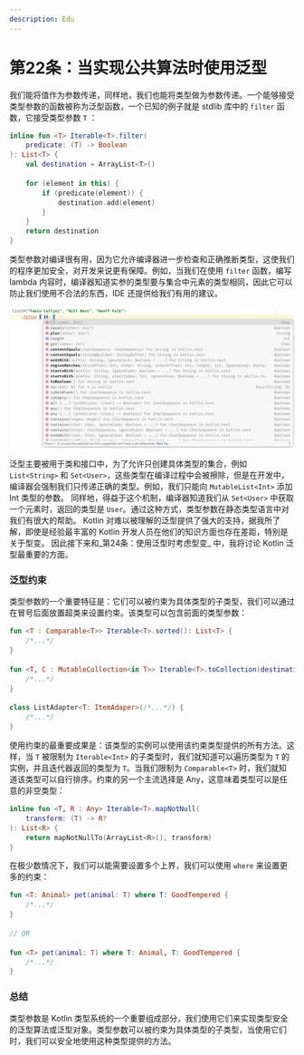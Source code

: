 ```yaml
---
description: Edu
---
```


# 第22条：当实现公共算法时使用泛型

我们能将值作为参数传递，同样地，我们也能将类型做为参数传递。一个能够接受类型参数的函数被称为泛型函数，一个已知的例子就是 stdlib 库中的 `filter` 函数，它接受类型参数 `T` ：

```kotlin
inline fun <T> Iterable<T>.filter(
    predicate: (T) -> Boolean
): List<T> {
    val destination = ArrayList<T>()
    
    for (element in this) {
        if (predicate(element)) {
            destination.add(element)
        }
    }
    return destination
}
```

类型参数对编译很有用，因为它允许编译器进一步检查和正确推断类型，这使我们的程序更加安全，对开发来说更有保障。例如，当我们在使用 `filter` 函数，编写 lambda 内容时，编译器知道实参的类型要与集合中元素的类型相同，因此它可以防止我们使用不合法的东西，IDE 还提供给我们有用的建议。

![](<../../.gitbook/assets/image (8) (1).png>)

泛型主要被用于类和接口中，为了允许只创建具体类型的集合，例如 `List<String>` 和 `Set<User>`，这些类型在编译过程中会被擦除，但是在开发中，编译器会强制我们只传递正确的类型。例如，我们只能向 `MutableList<Int>` 添加 Int 类型的参数。 同样地，得益于这个机制，编译器知道我们从 `Set<User>` 中获取一个元素时，返回的类型是 `User`。通过这种方式，类型参数在静态类型语言中对我们有很大的帮助。 Kotlin 对难以被理解的泛型提供了强大的支持，据我所了解，即使是经验最丰富的 Kotlin 开发人员在他们的知识方面也存在差距，特别是关于型变。 因此接下来和_第24条：使用泛型时考虑型变_ 中，我将讨论 Kotlin 泛型最重要的方面。

### 泛型约束

类型参数的一个重要特征是：它们可以被约束为具体类型的子类型，我们可以通过在冒号后面放置超类来设置约束。该类型可以包含前面的类型参数：

```kotlin
fun <T : Comparable<T>> Iterable<T>.sorted(): List<T> {
    /*...*/
}

fun <T, C : MutableCollection<in T>> Iterable<T>.toCollection(destination: C): C {
    /*...*/
}

class ListAdapter<T: ItemAdaper>(/*...*/) {
    /*...*/ 
}
```

使用约束的最重要成果是：该类型的实例可以使用该约束类型提供的所有方法。这样，当 `T` 被限制为 `Iterable<Int>` 的子类型时，我们就知道可以遍历类型为 `T` 的实例，并且迭代器返回的类型为 `T`。当我们限制为 `Comparable<T>` 时，我们就知道该类型可以自行排序。约束的另一个主流选择是 Any，这意味着类型可以是任意的非空类型：

```kotlin
inline fun <T, R : Any> Iterable<T>.mapNotNull(
    transform: (T) -> R?
): List<R> {
    return mapNotNullTo(ArrayList<R>(), transform)
}
```

在极少数情况下，我们可以能需要设置多个上界，我们可以使用 `where` 来设置更多的约束：

```kotlin
fun <T: Animal> pet(animal: T) where T: GoodTempered {
    /*...*/
}

// OR

fun <T> pet(animal: T) where T: Animal, T: GoodTempered {
    /*...*/
}
```

### 总结

类型参数是 Kotlin 类型系统的一个重要组成部分，我们使用它们来实现类型安全的泛型算法或泛型对象。类型参数可以被约束为具体类型的子类型，当使用它们时，我们可以安全地使用这种类型提供的方法。
